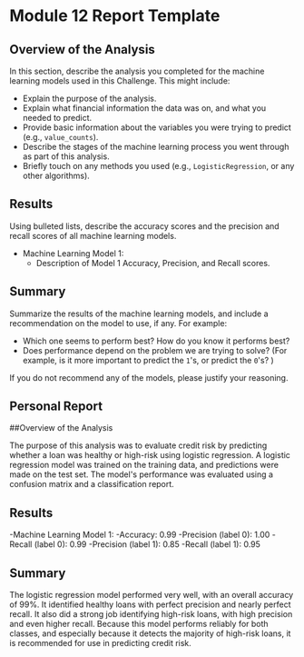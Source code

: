 # Module 12 Report Template

## Overview of the Analysis

In this section, describe the analysis you completed for the machine learning models used in this Challenge. This might include:

* Explain the purpose of the analysis.
* Explain what financial information the data was on, and what you needed to predict.
* Provide basic information about the variables you were trying to predict (e.g., `value_counts`).
* Describe the stages of the machine learning process you went through as part of this analysis.
* Briefly touch on any methods you used (e.g., `LogisticRegression`, or any other algorithms).

## Results

Using bulleted lists, describe the accuracy scores and the precision and recall scores of all machine learning models.

* Machine Learning Model 1:
    * Description of Model 1 Accuracy, Precision, and Recall scores.

## Summary

Summarize the results of the machine learning models, and include a recommendation on the model to use, if any. For example:

* Which one seems to perform best? How do you know it performs best?
* Does performance depend on the problem we are trying to solve? (For example, is it more important to predict the `1`'s, or predict the `0`'s? )

If you do not recommend any of the models, please justify your reasoning.


## Personal Report

##Overview of the Analysis

The purpose of this analysis was to evaluate credit risk by predicting whether a loan was healthy or high-risk using logistic regression. A logistic regression model was trained on the training data, and predictions were made on the test set. The model's performance was evaluated using a confusion matrix and a classification report.

## Results

-Machine Learning Model 1:
-Accuracy: 0.99
-Precision (label 0): 1.00
-Recall (label 0): 0.99
-Precision (label 1): 0.85
-Recall (label 1): 0.95

## Summary

The logistic regression model performed very well, with an overall accuracy of 99%. It identified healthy loans with perfect precision and nearly perfect recall. It also did a strong job identifying high-risk loans, with high precision and even higher recall. Because this model performs reliably for both classes, and especially because it detects the majority of high-risk loans, it is recommended for use in predicting credit risk.